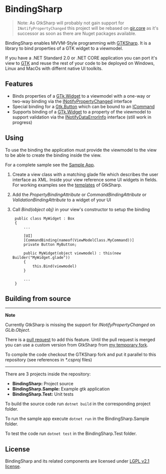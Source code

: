 # BindingSharp # 

> Note: As GtkSharp will probably not gain support for `INotifyPropertyChanged` this project will be rebased on [gir.core](https://github.com/gircore/gir.core) as it's successor as soon as there are Nuget packages available.

BindingSharp enables MVVM-Style programming with [GTKSharp][]. It is a library to bind properties of a GTK widget to a viewmodel. 

If you have a .NET Standard 2.0 or .NET CORE application you can port it's view to [GTK][] and reuse the rest of your code to be deployed on Windows, Linux and MacOs with differnt native UI toolkits.

[GtkSharp]: https://github.com/GtkSharp/GtkSharp
[Gtk]: https://gtk.org

## Features ##
 * Binds properties of a [GTk.Widget][] to a viewmodel with a one-way or two-way binding via the [INotifyPropertyChanged][] interface
 * Special binding for a [Gtk.Button][] which can be bound to an [ICommand][]
 * Supports binding of a [GTk.Widget][] to a property of the viewmodel to support validation via the [INotifyDataErrorInfo][] interface (still work in progress)

 [Gtk.Widget]: https://developer.gnome.org/gtk3/stable/GtkWidget.html
 [Gtk.Button]: https://developer.gnome.org/gtk3/stable/GtkButton.html
 [ICommand]: https://docs.microsoft.com/de-de/dotnet/api/system.windows.input.icommand?view=netstandard-2.0
 [INotifyPropertyChanged]: https://docs.microsoft.com/de-de/dotnet/api/system.componentmodel.inotifypropertychanged?view=netstandard-2.0
 [INotifyDataErrorInfo]: https://docs.microsoft.com/de-de/dotnet/api/system.componentmodel.inotifydataerrorinfo?view=netstandard-2.0

## Using ##
To use the binding the application must provide the viewmodel to the view to be able to create the binding inside the view.

For a complete sample see the [Sample App](BindingSharp.Sample).

1. Create a view class with a matching glade file which describes the user interface as XML. Inside your view reference some UI widgets in fields. For working examples see the [templates][] of GtkSharp.
2. Add the _PropertyBindingAttribute_ or _CommandBindingAttribute_ or _ValidationBindingAttribute_ to a widget of your UI
3. Call _Bind(object obj)_ in your view's constructor to setup the binding
    
        public class MyWidget : Box
        {
            ...

            [UI]
            [CommandBinding(nameof(ViewModelClass.MyCommand))]
            private Button MyButton;

            public MyWidget(object viewmodel) : this(new Builder("MyWidget.glade")) 
            { 
                this.Bind(viewmodel)
            }

            ...
        }
[templates]: https://github.com/GtkSharp/GtkSharp/tree/master/Source/Templates/GtkSharp.Template.CSharp/content

## Building from source ##

---
**Note**

Currently GtkSharp is missing the support for _INotifyPropertyChanged_ on _GLib.Object_.

There is a [pull request][1] to add this feature. Until the pull request is merged you can use a custom version from GtkSharp from [my temporary fork][2].

To compile the code checkout the GTKSharp fork and put it parallel to this repository (see references in _*.csproj_ files)

---

There are 3 projects inside the repository:
 - **BindingSharp:** Project source
 - **BindingSharp.Sample:** Example gtk application
 - **BindingSharp.Test:** Unit tests

 To build the source code run `dotnet build` in the corresponding project folder.

 To run the sample app execute `dotnet run` in the BindingSharp.Sample folder.
 
 To test the code run `dotnet test` in the BindingSharp.Test folder.

[1]: https://github.com/GtkSharp/GtkSharp/pull/103
[2]: https://github.com/badcel/GtkSharp/tree/InterfaceSupport

## License ##
BindingSharp and its related components are licensed under [LGPL v2.1 license](LICENSE).
